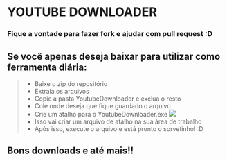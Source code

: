 # YOUTUBE DOWNLOADER

### Fique a vontade para fazer fork e ajudar com pull request :D

## Se você apenas deseja baixar para utilizar como ferramenta diária:
> - Baixe o zip do repositório
> - Extraia os arquivos
> - Copie a pasta YoutubeDownloader e exclua o resto
> - Cole onde deseja que fique guardado o arquivo
> - Crie um atalho para o YoutubeDownloader.exe
<img src="https://i.ibb.co/RyN381W/ddd.png"> <br />
> - Isso vai criar um arquivo de atalho na sua área de trabalho
> - Após isso, execute o arquivo e está pronto o sorvetinho! :D

## Bons downloads e até mais!!